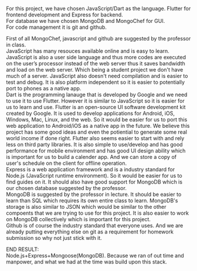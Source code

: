 For this project, we have chosen JavaScript/Dart as the language. Flutter for frontend development and Express for backend.  
For database we have chosen MongoDB and MongoChef for GUI.  
For code management it is git and github.  
 
First of all MongoChef, javascript and github are suggested by the professor in class.  
JavaScript has many resouces available online and is easy to learn. JavaScript is also a user side language and thus more codes are executed on the user’s processor instead of the web server thus it saves bandwidth and load on the web server. Which being a student project we don't have much of a server. JavaScript also doesn't need compilation and is easier to test and debug. It is also platform independent so it is easier to potentially port to phones as a native app.  
Dart is the programming lanauge that is developed by Google and we need to use it to use Flutter. However it is similar to JavaScript so it is easier for us to learn and use. 
Flutter is an open-source UI software development kit created by Google. It is used to develop applications for Android, iOS, Windows, Mac, Linux, and the web. So it would be easier for us to port this web application to Android/iOS as a native app in the future. We believe this project has some good ideas and even the potiential to generate some real world income if done right. Flutter also seems easier to start with and rely less on third party libraries. It is also simple to use/develop and has good performance for mobile environment and has good UI design ability which is important for us to build a calender app. And we can store a copy of user's schedule on the client for offline operation.  
Express is a web application framework and is a industry standard for Node.js (JavaScript runtime environment). So it would be easier for us to find guides on it. It should also have good support for MongoDB which is our chosen database suggested by the professor.  
MongoDB is suggested by the professor in lecture. It should be easier to learn than SQL which requires its own entire class to learn. MongoDB's storage is also similar to JSON which would be similar to the other compoents that we are trying to use for this project. It is also easier to work on MongoDB collectively which is important for this project.  
Github is of course the industry standard that everyone uses. And we are already putting everything else on git as a requirement for homework submission so why not just stick with it.  

END RESULT:  
Node.js+Express+Mongoose(MongoDB). Because we ran of out time and manpower, and what we had at the time was build upon this stack.
